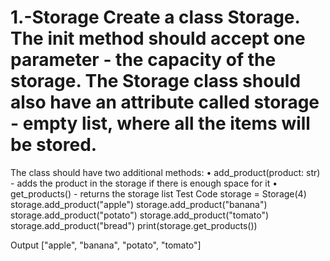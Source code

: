 # 1.-Storage Create a class Storage. The __init__ method should accept one parameter - the capacity of the storage. The Storage class should also have an attribute called storage - empty list, where all the items will be stored. 
The class should have two additional methods:
•	add_product(product: str) - adds the product in the storage if there is enough space for it
•	get_products() - returns the storage list
Test Code
storage = Storage(4)
storage.add_product("apple")
storage.add_product("banana")
storage.add_product("potato")
storage.add_product("tomato")
storage.add_product("bread")
print(storage.get_products())

Output
["apple", "banana", "potato", "tomato"]

